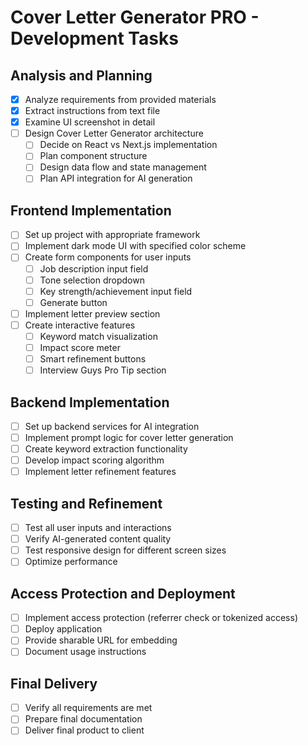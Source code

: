 # Cover Letter Generator PRO - Development Tasks

## Analysis and Planning
- [x] Analyze requirements from provided materials
- [x] Extract instructions from text file
- [x] Examine UI screenshot in detail
- [ ] Design Cover Letter Generator architecture
  - [ ] Decide on React vs Next.js implementation
  - [ ] Plan component structure
  - [ ] Design data flow and state management
  - [ ] Plan API integration for AI generation

## Frontend Implementation
- [ ] Set up project with appropriate framework
- [ ] Implement dark mode UI with specified color scheme
- [ ] Create form components for user inputs
  - [ ] Job description input field
  - [ ] Tone selection dropdown
  - [ ] Key strength/achievement input field
  - [ ] Generate button
- [ ] Implement letter preview section
- [ ] Create interactive features
  - [ ] Keyword match visualization
  - [ ] Impact score meter
  - [ ] Smart refinement buttons
  - [ ] Interview Guys Pro Tip section

## Backend Implementation
- [ ] Set up backend services for AI integration
- [ ] Implement prompt logic for cover letter generation
- [ ] Create keyword extraction functionality
- [ ] Develop impact scoring algorithm
- [ ] Implement letter refinement features

## Testing and Refinement
- [ ] Test all user inputs and interactions
- [ ] Verify AI-generated content quality
- [ ] Test responsive design for different screen sizes
- [ ] Optimize performance

## Access Protection and Deployment
- [ ] Implement access protection (referrer check or tokenized access)
- [ ] Deploy application
- [ ] Provide sharable URL for embedding
- [ ] Document usage instructions

## Final Delivery
- [ ] Verify all requirements are met
- [ ] Prepare final documentation
- [ ] Deliver final product to client
